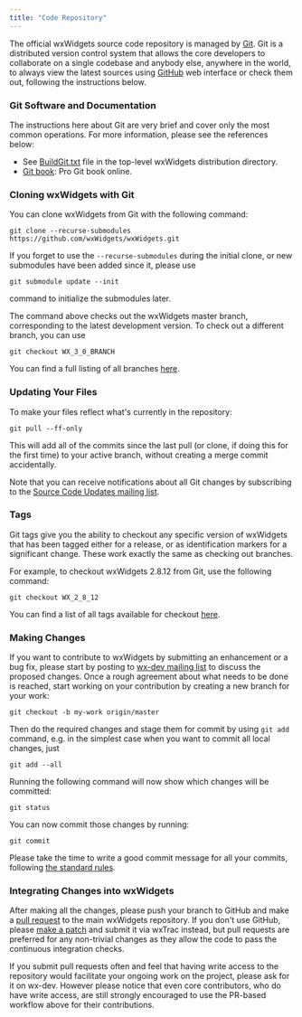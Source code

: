 ```yaml
---
title: "Code Repository"
---
```


The official wxWidgets source code repository is managed by
[Git](https://git-scm.com/). Git is a distributed version control system that
allows the core developers to collaborate on a single codebase and anybody
else, anywhere in the world, to always view the latest sources using
[GitHub](https://github.com/wxWidgets/) web interface or check them out,
following the instructions below.

### Git Software and Documentation

The instructions here about Git are very brief and cover only the most common
operations. For more information, please see the references below:

* See [BuildGit.txt](https://github.com/wxWidgets/wxWidgets/blob/47c0aed3222360f22cd35e8cad307457e51299c2/BuildGit.txt)
  file in the top-level wxWidgets distribution directory.
* [Git book](https://git-scm.com/book/en/v2): Pro Git book online.


### Cloning wxWidgets with Git

You can clone wxWidgets from Git with the following command:

    git clone --recurse-submodules https://github.com/wxWidgets/wxWidgets.git

If you forget to use the `--recurse-submodules` during the initial clone, or
new submodules have been added since it, please use

    git submodule update --init

command to initialize the submodules later.

The command above checks out the wxWidgets master branch, corresponding to the
latest development version. To check out a different branch, you can use

    git checkout WX_3_0_BRANCH

You can find a full listing of all branches
[here](https://github.com/wxWidgets/wxWidgets/branches).


### Updating Your Files

To make your files reflect what's currently in the repository:

    git pull --ff-only

This will add all of the commits since the last pull (or clone, if doing this
for the first time) to your active branch, without creating a merge commit
accidentally.

Note that you can receive notifications about all Git changes by subscribing
to the [Source Code Updates mailing list](/support/mailing-lists/).


### Tags

Git tags give you the ability to checkout any specific version of wxWidgets
that has been tagged either for a release, or as identification markers for a
significant change. These work exactly the same as checking out branches.

For example, to checkout wxWidgets 2.8.12 from Git, use the following command:

    git checkout WX_2_8_12

You can find a list of all tags available for checkout
[here](https://github.com/wxWidgets/wxWidgets/tags).


### Making Changes

If you want to contribute to wxWidgets by submitting an enhancement or a bug
fix, please start by posting to [wx-dev mailing list](/support/mailing-lists/)
to discuss the proposed changes. Once a rough agreement about what needs to be
done is reached, start working on your contribution by creating a new branch
for your work:

    git checkout -b my-work origin/master

Then do the required changes and stage them for commit by using `git add`
command, e.g. in the simplest case when you want to commit all local changes,
just

    git add --all

Running the following command will now show which changes will be committed:

    git status

You can now commit those changes by running:

    git commit

Please take the time to write a good commit message for all your commits,
following [the standard rules](https://chris.beams.io/posts/git-commit/).


### Integrating Changes into wxWidgets

After making all the changes, please push your branch to GitHub and make a
[pull request](https://help.github.com/articles/about-pull-requests/) to the
main wxWidgets repository. If you don't use GitHub, please [make a
patch](https://trac.wxwidgets.org/wiki/HowToSubmitPatches) and submit it via
wxTrac instead, but pull requests are preferred for any non-trivial changes as
they allow the code to pass the continuous integration checks.

If you submit pull requests often and feel that having write access to the
repository would facilitate your ongoing work on the project, please ask
for it on wx-dev. However please notice that even core contributors, who do
have write access, are still strongly encouraged to use the PR-based workflow
above for their contributions.
